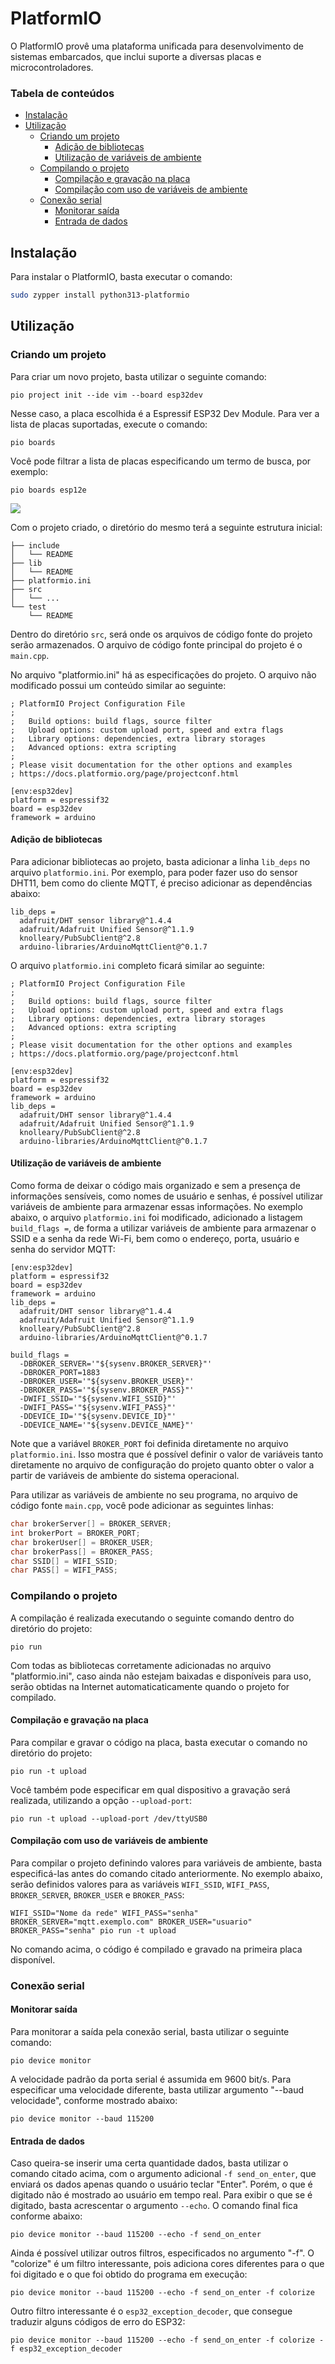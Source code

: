# PlatformIO

O PlatformIO provê uma plataforma unificada para desenvolvimento de sistemas embarcados, que inclui suporte a diversas placas e microcontroladores.

### Tabela de conteúdos
- [Instalação](#instalação)
- [Utilização](#utilização)
  - [Criando um projeto](#criando-um-projeto)
    - [Adição de bibliotecas](#adição-de-bibliotecas)
    - [Utilização de variáveis de ambiente](#utilização-de-variáveis-de-ambiente)
  - [Compilando o projeto](#compilando-o-projeto)
    - [Compilação e gravação na placa](#compilação-e-gravação-na-placa)
    - [Compilação com uso de variáveis de ambiente](#compilação-com-uso-de-variáveis-de-ambiente)
  - [Conexão serial](#conexão-serial)
    - [Monitorar saída](#monitorar-saída)
    - [Entrada de dados](#entrada-de-dados)

## Instalação

Para instalar o PlatformIO, basta executar o comando:

```bash
sudo zypper install python313-platformio
```

## Utilização

### Criando um projeto

Para criar um novo projeto, basta utilizar o seguinte comando:

```
pio project init --ide vim --board esp32dev
```

Nesse caso, a placa escolhida é a Espressif ESP32 Dev Module. Para ver a lista de placas suportadas, execute o comando:

```
pio boards
```

Você pode filtrar a lista de placas especificando um termo de busca, por exemplo:

```
pio boards esp12e
```

![](./imagens/pio_boards_esp12e.png)

Com o projeto criado, o diretório do mesmo terá a seguinte estrutura inicial:

```
├── include
│   └── README
├── lib
│   └── README
├── platformio.ini
├── src
│   └── ...
└── test
    └── README
```

Dentro do diretório `src`, será onde os arquivos de código fonte do projeto serão armazenados. O arquivo de código fonte principal do projeto é o `main.cpp`.

No arquivo "platformio.ini" há as especificações do projeto. O arquivo não modificado possui um conteúdo similar ao seguinte:

```
; PlatformIO Project Configuration File
;
;   Build options: build flags, source filter
;   Upload options: custom upload port, speed and extra flags
;   Library options: dependencies, extra library storages
;   Advanced options: extra scripting
;
; Please visit documentation for the other options and examples
; https://docs.platformio.org/page/projectconf.html

[env:esp32dev]
platform = espressif32
board = esp32dev
framework = arduino
```

#### Adição de bibliotecas

Para adicionar bibliotecas ao projeto, basta adicionar a linha `lib_deps` no arquivo `platformio.ini`. Por exemplo, para poder fazer uso do sensor DHT11, bem como do cliente MQTT, é preciso adicionar as dependências abaixo:

```
lib_deps = 
  adafruit/DHT sensor library@^1.4.4
  adafruit/Adafruit Unified Sensor@^1.1.9
  knolleary/PubSubClient@^2.8
  arduino-libraries/ArduinoMqttClient@^0.1.7
```

O arquivo `platformio.ini` completo ficará similar ao seguinte:

```
; PlatformIO Project Configuration File
;
;   Build options: build flags, source filter
;   Upload options: custom upload port, speed and extra flags
;   Library options: dependencies, extra library storages
;   Advanced options: extra scripting
;
; Please visit documentation for the other options and examples
; https://docs.platformio.org/page/projectconf.html

[env:esp32dev]
platform = espressif32
board = esp32dev
framework = arduino
lib_deps = 
  adafruit/DHT sensor library@^1.4.4
  adafruit/Adafruit Unified Sensor@^1.1.9
  knolleary/PubSubClient@^2.8
  arduino-libraries/ArduinoMqttClient@^0.1.7
```

#### Utilização de variáveis de ambiente

Como forma de deixar o código mais organizado e sem a presença de informações sensíveis, como nomes de usuário e senhas, é possível utilizar variáveis de ambiente para armazenar essas informações. No exemplo abaixo, o arquivo `platformio.ini` foi modificado, adicionado a listagem `build_flags =`, de forma a utilizar variáveis de ambiente para armazenar o SSID e a senha da rede Wi-Fi, bem como o endereço, porta, usuário e senha do servidor MQTT:

```
[env:esp32dev]
platform = espressif32
board = esp32dev
framework = arduino
lib_deps = 
  adafruit/DHT sensor library@^1.4.4
  adafruit/Adafruit Unified Sensor@^1.1.9
  knolleary/PubSubClient@^2.8
  arduino-libraries/ArduinoMqttClient@^0.1.7

build_flags =
  -DBROKER_SERVER='"${sysenv.BROKER_SERVER}"'
  -DBROKER_PORT=1883
  -DBROKER_USER='"${sysenv.BROKER_USER}"'
  -DBROKER_PASS='"${sysenv.BROKER_PASS}"'
  -DWIFI_SSID='"${sysenv.WIFI_SSID}"'
  -DWIFI_PASS='"${sysenv.WIFI_PASS}"'
  -DDEVICE_ID='"${sysenv.DEVICE_ID}"'
  -DDEVICE_NAME='"${sysenv.DEVICE_NAME}"'
```

Note que a variável `BROKER_PORT` foi definida diretamente no arquivo `platformio.ini`. Isso mostra que é possível definir o valor de variáveis tanto diretamente no arquivo de configuração do projeto quanto obter o valor a partir de variáveis de ambiente do sistema operacional.

Para utilizar as variáveis de ambiente no seu programa, no arquivo de código fonte `main.cpp`, você pode adicionar as seguintes linhas:

```cpp
char brokerServer[] = BROKER_SERVER;
int brokerPort = BROKER_PORT;
char brokerUser[] = BROKER_USER;
char brokerPass[] = BROKER_PASS;
char SSID[] = WIFI_SSID;
char PASS[] = WIFI_PASS;
```

### Compilando o projeto

A compilação é realizada executando o seguinte comando dentro do diretório do projeto:

```
pio run
```

Com todas as bibliotecas corretamente adicionadas no arquivo "platformio.ini", caso ainda não estejam baixadas e disponíveis para uso, serão obtidas na Internet automaticaticamente quando o projeto for compilado.

#### Compilação e gravação na placa

Para compilar e gravar o código na placa, basta executar o comando no diretório do projeto:

```
pio run -t upload
```

Você também pode especificar em qual dispositivo a gravação será realizada, utilizando a opção `--upload-port`:

```
pio run -t upload --upload-port /dev/ttyUSB0
```

#### Compilação com uso de variáveis de ambiente

Para compilar o projeto definindo valores para variáveis de ambiente, basta especificá-las antes do comando citado anteriormente. No exemplo abaixo, serão definidos valores para as variáveis `WIFI_SSID`, `WIFI_PASS`, `BROKER_SERVER`, `BROKER_USER` e `BROKER_PASS`:

```
WIFI_SSID="Nome da rede" WIFI_PASS="senha" BROKER_SERVER="mqtt.exemplo.com" BROKER_USER="usuario" BROKER_PASS="senha" pio run -t upload
```

No comando acima, o código é compilado e gravado na primeira placa disponível.

### Conexão serial

#### Monitorar saída

Para monitorar a saída pela conexão serial, basta utilizar o seguinte comando:

```
pio device monitor
```

A velocidade padrão da porta serial é assumida em 9600 bit/s. Para especificar uma velocidade diferente, basta utilizar argumento "--baud velocidade", conforme mostrado abaixo:

```
pio device monitor --baud 115200
```

#### Entrada de dados

Caso queira-se inserir uma certa quantidade dados, basta utilizar o comando citado acima, com o argumento adicional `-f send_on_enter`, que enviará os dados apenas quando o usuário teclar "Enter". Porém, o que é digitado não é mostrado ao usuário em tempo real. Para exibir o que se é digitado, basta acrescentar o argumento `--echo`. O comando final fica conforme abaixo:

```
pio device monitor --baud 115200 --echo -f send_on_enter
```

Ainda é possível utilizar outros filtros, especificados no argumento "-f". O "colorize" é um filtro interessante, pois adiciona cores diferentes para o que foi digitado e o que foi obtido do programa em execução:

```
pio device monitor --baud 115200 --echo -f send_on_enter -f colorize
```

Outro filtro interessante é o `esp32_exception_decoder`, que consegue traduzir alguns códigos de erro do ESP32:

```
pio device monitor --baud 115200 --echo -f send_on_enter -f colorize -f esp32_exception_decoder
```